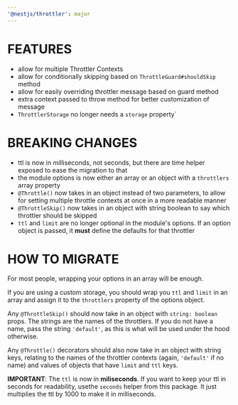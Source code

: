 ```yaml
---
'@nestjs/throttler': major
---
```


# FEATURES

- allow for multiple Throttler Contexts
- allow for conditionally skipping based on `ThrottleGuard#shouldSkip` method
- allow for easily overriding throttler message based on guard method
- extra context passed to throw method for better customization of message
- `ThrottlerStorage` no longer needs a `storage` property`

# BREAKING CHANGES

- ttl is now in milliseconds, not seconds, but there are time helper exposed to
  ease the migration to that
- the module options is now either an array or an object with a `throttlers`
  array property
- `@Throttle()` now takes in an object instead of two parameters, to allow for
  setting multiple throttle contexts at once in a more readable manner
- `@ThrottleSkip()` now takes in an object with string boolean to say which
  throttler should be skipped
- `ttl` and `limit` are no longer optional in the module's options. If an option
  object is passed, it **must** define the defaults for that throttler

# HOW TO MIGRATE

For most people, wrapping your options in an array will be enough.

If you are using a custom storage, you should wrap you `ttl` and `limit` in an
array and assign it to the `throttlers` property of the options object.

Any `@ThrottleSkip()` should now take in an object with `string: boolean` props.
The strings are the names of the throttlers. If you do not have a name, pass the
string `'default'`, as this is what will be used under the hood otherwise.

Any `@Throttle()` decorators should also now take in an object with string keys,
relating to the names of the throttler contexts (again, `'default'` if no name)
and values of objects that have `limit` and `ttl` keys.

**IMPORTANT**: The `ttl` is now in **miliseconds**. If you want to keep your ttl
in seconds for readability, usethe `seconds` helper from this package. It just
multiplies the ttl by 1000 to make it in milliseconds.
